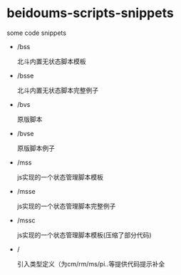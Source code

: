 # beidoums-scripts-snippets

some code snippets

- /bss

  北斗内置无状态脚本模板
- /bsse

  北斗内置无状态脚本完整例子
- /bvs

  原版脚本
- /bvse

  原版脚本例子
- /mss

  js实现的一个状态管理脚本模板
- /msse

  js实现的一个状态管理脚本完整例子
- /mssc

  js实现的一个状态管理脚本模板(压缩了部分代码)
- /

  引入类型定义（为cm/rm/ms/pi..等提供代码提示补全